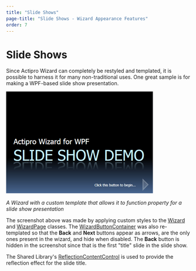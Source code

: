 ```yaml
---
title: "Slide Shows"
page-title: "Slide Shows - Wizard Appearance Features"
order: 7
---
```

# Slide Shows

Since Actipro Wizard can completely be restyled and templated, it is possible to harness it for many non-traditional uses.  One great sample is for making a WPF-based slide show presentation.

![Screenshot](../images/slide-show-title.gif)

*A Wizard with a custom template that allows it to function property for a slide show presentation*

The screenshot above was made by applying custom styles to the [Wizard](xref:@ActiproUIRoot.Controls.Wizard.Wizard) and [WizardPage](xref:@ActiproUIRoot.Controls.Wizard.WizardPage) classes.  The [WizardButtonContainer](xref:@ActiproUIRoot.Controls.Wizard.WizardButtonContainer) was also re-templated so that the **Back** and **Next** buttons appear as arrows, are the only ones present in the wizard, and hide when disabled.  The **Back** button is hidden in the screenshot since that is the first "title" slide in the slide show.

The Shared Library's [ReflectionContentControl](xref:@ActiproUIRoot.Controls.ReflectionContentControl) is used to provide the reflection effect for the slide title.
